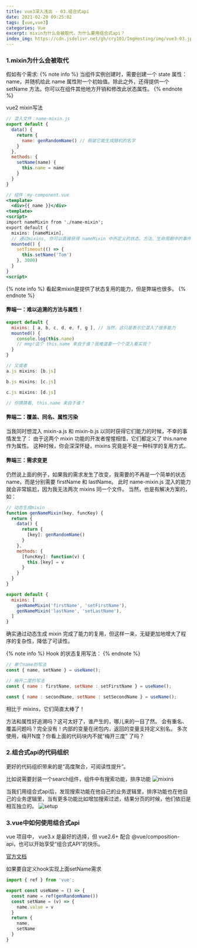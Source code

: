 ```yaml
---
title: vue3深入浅出 - 03.组合式api
date: 2021-02-20 09:25:02
tags: [vue,vue3]
categories: Vue
excerpt: mixin为什么会被取代，为什么要用组合式api？
index_img: https://cdn.jsdelivr.net/gh/cry101/ImgHosting/img/vue3-03.jpg
---
```


### 1.mixin为什么会被取代
假如有个需求:
{% note info %}
当组件实例创建时，需要创建一个 state 属性：name，并随机给此 name 属性附一个初始值。除此之外，还得提供一个 setName 方法。你可以在组件其他地方开销和修改此状态属性。
{% endnote %}

vue2 mixin写法
```js
// 混入文件：name-mixin.js
export default {
  data() {
    return {
      name: genRandomName() // 假装它能生成随机的名字
    }
  },
  methods: {
    setName(name) {
      this.name = name
    }
  }
}
```

```jsx
// 组件：my-component.vue
<template>
  <div>{{ name }}</div>
<template>
<script>
import nameMixin from './name-mixin';
export default {
  mixins: [nameMixin],
  // 通过mixins, 你可以直接获得 nameMixin 中所定义的状态、方法、生命周期中的事件等
  mounted() {
    setTimeout(() => {
      this.setName('Tom')
    }, 3000)
  }
}
<script>
```
{% note info %}
看起来mixin是提供了状态复用的能力，但是弊端也很多。
{% endnote %}
#### 弊端一：难以追溯的方法与属性！
```js
export default {
  mixins: [ a, b, c, d, e, f, g ], // 当然，这只是表示它混入了很多能力
  mounted() {
    console.log(this.name)
    // mmp!这个 this.name 来自于谁？我难道要一个个混入看实现？
  }
}

// 又或者
a.js mixins: [b.js]

b.js mixins: [c.js]

c.js mixins: [d.js]

// 你猜猜看, this.name 来自于谁？
```

#### 弊端二：覆盖、同名、属性污染
当我同时想混入 mixin-a.js 和 mixin-b.js 以同时获得它们能力的时候，不幸的事情发生了：
由于这两个 mixin 功能的开发者惺惺相惜，它们都定义了 this.name 作为属性。
这种时候，你会深深怀疑，mixins 究竟是不是一种科学的复用方式。

#### 弊端三：需求变更
仍然说上面的例子，如果我的需求发生了改变，我需要的不再是一个简单的状态 name，而是分别需要 firstName 和 lastName。
此时 name-mixin.js 混入的能力就会非常尴尬，因为我无法两次 mixins 同一个文件。
当然，也是有解决方案的，如：
```js
// 动态生成mixin
function genNameMixin(key, funcKey) {
  return {
    data() {
      return {
        [key]: genRandomName()
      }
    },
    methods: {
      [funcKey]: function(v) {
        this.[key] = v
      } 
    }
  }
}

export default {
  mixins: [
    genNameMixin('firstName', 'setFirstName'),
    genNameMixin('lastName', 'setLastName'),
  ]
}
```
确实通过动态生成 mixin 完成了能力的复用，但这样一来，无疑更加地增大了程序的复杂性，降低了可读性。

{% note info %}
Hook 的状态复用写法：
{% endnote %}
```js
// 单个name的写法
const { name, setName } = useName();

// 梅开二度的写法
const { name : firstName, setName : setFirstName } = useName();

const { name : secondName, setName : setSecondName } = useName();

```
相比于 mixins，它们简直太棒了！

方法和属性好追溯吗？这可太好了，谁产生的，哪儿来的一目了然。
会有重名、覆盖问题吗？完全没有！内部的变量在闭包内，返回的变量支持定义别名。
多次使用，梅开N度？你看上面的代码块内不就“梅开三度” 了吗？

### 2.组合式api的代码组织
更好的代码组织带来的是“高度聚合，可阅读性提升”。

比如说需要封装一个search组件，组件中有搜索功能，排序功能
![mixins](https://cdn.jsdelivr.net/gh/cry101/ImgHosting/img/vue3-031.webp)

当我们用组合式api后，发现搜索功能在他自己的业务逻辑里，排序功能也在他自己的业务逻辑里，当有更多功能比如增加搜索过滤，结果分页的时候，他们依旧是相互独立的。
![setup](https://cdn.jsdelivr.net/gh/cry101/ImgHosting/img/vue3-032.webp)

### 3.vue中如何使用组合式api
vue 项目中， vue3.x 是最好的选择，但 vue2.6+ 配合 @vue/composition-api，也可以开始享受“组合式API”的快乐。

[官方文档](https://v3.cn.vuejs.org/api/composition-api.html)

如果要自定义hook实现上面setName需求
```js
import { ref } from 'vue';

export const useName = () => {
  const name = ref(genRandomName())
  const setName = (v) => {
    name.value = v
  }
  return {
    name,
    setName
  }
}

```